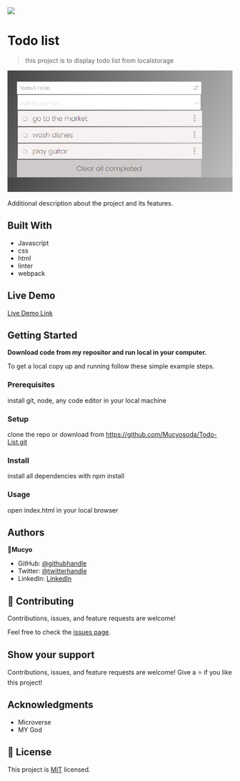 ![](https://img.shields.io/badge/Microverse-blueviolet)

# Todo list

> this project is to display todo list from localstorage

![screenshot](./app_screenshot.png)

Additional description about the project and its features.

## Built With

- Javascript
- css
- html
- linter
- webpack

## Live Demo

[Live Demo Link](https://livedemo.com)

## Getting Started

**Download code from my repositor and run local in your computer.**

To get a local copy up and running follow these simple example steps.

### Prerequisites

install git, node, any code editor in your local machine

### Setup

clone the repo or download from https://github.com/Mucyosoda/Todo-List.git

### Install

install all dependencies with npm install

### Usage

open index.html in your local browser

## Authors

👤**Mucyo**

- GitHub: [@githubhandle](https://github.com/Mucyosoda)
- Twitter: [@twitterhandle](https://twitter.com/home)
- LinkedIn: [LinkedIn](linkedin.com/in/claude-mucyo-b95405106)

## 🤝 Contributing

Contributions, issues, and feature requests are welcome!

Feel free to check the [issues page](https://github.com/Mucyosoda/Todo-List/issues).

## Show your support

Contributions, issues, and feature requests are welcome!
Give a ⭐️ if you like this project!

## Acknowledgments

- Microverse
- MY God

## 📝 License

This project is [MIT](./MIT.md) licensed.